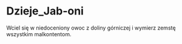 # Dzieje_Jab-oni
Wciel się w niedoceniony owoc z doliny górniczej i wymierz zemstę wszystkim malkontentom.
